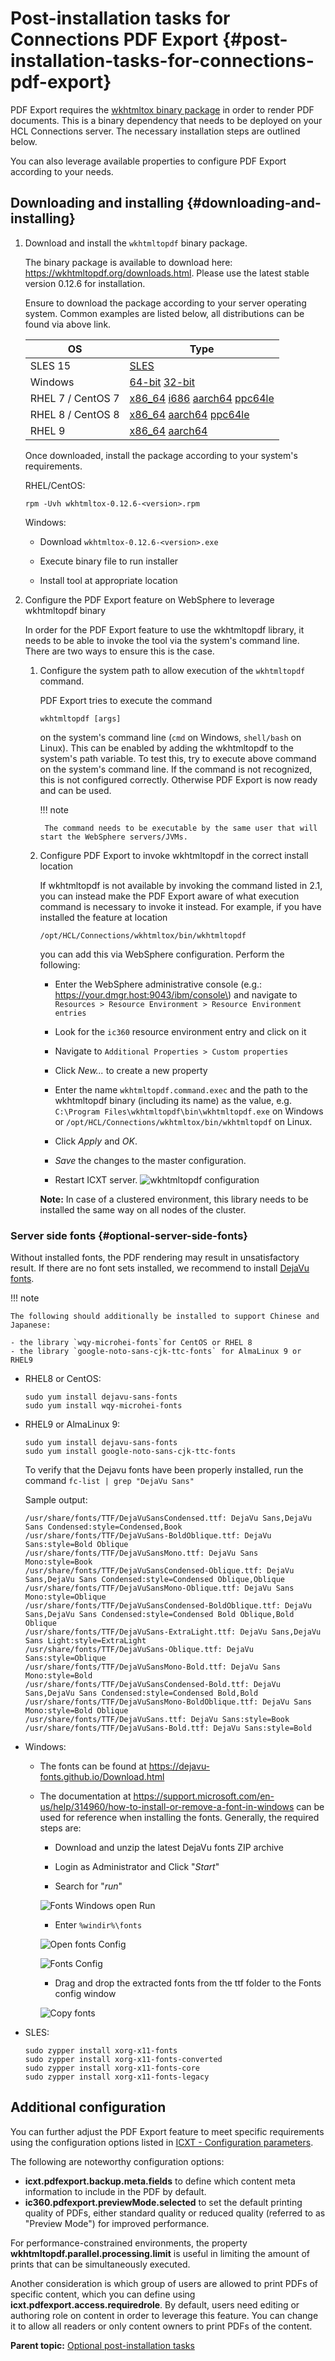# Post-installation tasks for Connections PDF Export {#post-installation-tasks-for-connections-pdf-export}

PDF Export requires the [wkhtmltox binary package](http://wkhtmltopdf.org/downloads.html) in order to render PDF documents. This is a binary dependency that needs to be deployed on your HCL Connections server. The necessary installation steps are outlined below.

You can also leverage available properties to configure PDF Export according to your needs.

## Downloading and installing {#downloading-and-installing}

1. Download and install the `wkhtmltopdf` binary package.

    The binary package is available to download here: https://wkhtmltopdf.org/downloads.html. Please use the latest stable version 0.12.6 for installation.

    Ensure to download the package according to your server operating system. Common examples are listed below, all distributions can be found via above link.

    |OS|Type|
    |--|----|
    |SLES 15|[SLES](https://github.com/wkhtmltopdf/packaging/releases/download/0.12.6-1/wkhtmltox-0.12.6-1.opensuse.leap15.x86_64.rpm)|
    |Windows|[64-bit](https://github.com/wkhtmltopdf/packaging/releases/download/0.12.6-1/wkhtmltox-0.12.6-1.msvc2015-win64.exe) [32-bit](https://github.com/wkhtmltopdf/packaging/releases/download/0.12.6-1/wkhtmltox-0.12.6-1.msvc2015-win32.exe)|
    |RHEL 7 / CentOS 7|[x86\_64](https://github.com/wkhtmltopdf/packaging/releases/download/0.12.6-1/wkhtmltox-0.12.6-1.centos7.x86_64.rpm) [i686](https://github.com/wkhtmltopdf/packaging/releases/download/0.12.6-1/wkhtmltox-0.12.6-1.centos7.i686.rpm) [aarch64](https://github.com/wkhtmltopdf/packaging/releases/download/0.12.6-1/wkhtmltox-0.12.6-1.centos7.aarch64.rpm) [ppc64le](https://github.com/wkhtmltopdf/packaging/releases/download/0.12.6-1/wkhtmltox-0.12.6-1.centos7.ppc64le.rpm)|
    |RHEL 8 / CentOS 8|[x86\_64](https://github.com/wkhtmltopdf/packaging/releases/download/0.12.6-1/wkhtmltox-0.12.6-1.centos8.x86_64.rpm) [aarch64](https://github.com/wkhtmltopdf/packaging/releases/download/0.12.6-1/wkhtmltox-0.12.6-1.centos8.aarch64.rpm) [ppc64le](https://github.com/wkhtmltopdf/packaging/releases/download/0.12.6-1/wkhtmltox-0.12.6-1.centos8.ppc64le.rpm)|
    |RHEL 9|[x86\_64](https://github.com/wkhtmltopdf/packaging/releases/download/0.12.6.1-2/wkhtmltox-0.12.6.1-2.almalinux9.x86_64.rpm) [aarch64](https://github.com/wkhtmltopdf/packaging/releases/download/0.12.6.1-2/wkhtmltox-0.12.6.1-2.almalinux9.aarch64.rpm)|
    
    Once downloaded, install the package according to your system's requirements.
    
    RHEL/CentOS:
    
    ```
    rpm -Uvh wkhtmltox-0.12.6-<version>.rpm
    ```
    
    Windows:
    
    -   Download `wkhtmltox-0.12.6-<version>.exe`
    
    -   Execute binary file to run installer
    
    -   Install tool at appropriate location

2. Configure the PDF Export feature on WebSphere to leverage wkhtmltopdf binary

    In order for the PDF Export feature to use the wkhtmltopdf library, it needs to be able to invoke the tool via the system's command line. There are two ways to ensure this is the case.

    1. Configure the system path to allow execution of the `wkhtmltopdf` command.
    
        PDF Export tries to execute the command
          
        ```
        wkhtmltopdf [args]
        ```
          
        on the system's command line \(`cmd` on Windows, `shell/bash` on Linux\). This can be enabled by adding the wkhtmltopdf to the system's path variable. To test this, try to execute above command on the system's command line. If the command is not recognized, this is not configured correctly. Otherwise PDF Export is now ready and can be used.
          
        !!! note
            
            The command needs to be executable by the same user that will start the WebSphere servers/JVMs.

    2. Configure PDF Export to invoke wkhtmltopdf in the correct install location
    
        If wkhtmltopdf is not available by invoking the command listed in 2.1, you can instead make the PDF Export aware of what execution command is necessary to invoke it instead. For example, if you have installed the feature at location
     
        ```
        /opt/HCL/Connections/wkhtmltox/bin/wkhtmltopdf
        ```
         
        you can add this via WebSphere configuration. Perform the following:
         
        -   Enter the WebSphere administrative console \(e.g.: https://your.dmgr.host:9043/ibm/console\) and navigate to `Resources > Resource Environment > Resource Environment entries`
         
        -   Look for the `ic360` resource environment entry and click on it
         
        -   Navigate to `Additional Properties > Custom properties`
         
        -   Click *New...* to create a new property
         
        -   Enter the name `wkhtmltopdf.command.exec` and the path to the wkhtmltopdf binary \(including its name\) as the value, e.g. `C:\Program Files\wkhtmltopdf\bin\wkhtmltopdf.exe` on Windows or `/opt/HCL/Connections/wkhtmltox/bin/wkhtmltopdf` on Linux.
         
        -   Click *Apply* and *OK*.
         
        -   *Save* the changes to the master configuration.
         
        -   Restart ICXT server. ![wkhtmltopdf configuration](images/wkhtmltopdf_config.png)
         
         
        **Note:** In case of a clustered environment, this library needs to be installed the same way on all nodes of the cluster.

###  Server side fonts {#optional-server-side-fonts}

Without installed fonts, the PDF rendering may result in unsatisfactory result. If there are no font sets installed, we recommend to install [DejaVu fonts](https://dejavu-fonts.github.io/).

!!! note
    
    The following should additionally be installed to support Chinese and Japanese:

    - the library `wqy-microhei-fonts`for CentOS or RHEL 8
    - the library `google-noto-sans-cjk-ttc-fonts` for AlmaLinux 9 or RHEL9

-   RHEL8 or CentOS:

    ```
    sudo yum install dejavu-sans-fonts
    sudo yum install wqy-microhei-fonts
    ```
    
-   RHEL9 or AlmaLinux 9:

    ```
    sudo yum install dejavu-sans-fonts
    sudo yum install google-noto-sans-cjk-ttc-fonts
    ```
    
    To verify that the Dejavu fonts have been properly installed, run the command `fc-list | grep "DejaVu Sans"`
    
    Sample output:
    
    ```
    /usr/share/fonts/TTF/DejaVuSansCondensed.ttf: DejaVu Sans,DejaVu Sans Condensed:style=Condensed,Book
    /usr/share/fonts/TTF/DejaVuSans-BoldOblique.ttf: DejaVu Sans:style=Bold Oblique
    /usr/share/fonts/TTF/DejaVuSansMono.ttf: DejaVu Sans Mono:style=Book
    /usr/share/fonts/TTF/DejaVuSansCondensed-Oblique.ttf: DejaVu Sans,DejaVu Sans Condensed:style=Condensed Oblique,Oblique
    /usr/share/fonts/TTF/DejaVuSansMono-Oblique.ttf: DejaVu Sans Mono:style=Oblique
    /usr/share/fonts/TTF/DejaVuSansCondensed-BoldOblique.ttf: DejaVu Sans,DejaVu Sans Condensed:style=Condensed Bold Oblique,Bold Oblique
    /usr/share/fonts/TTF/DejaVuSans-ExtraLight.ttf: DejaVu Sans,DejaVu Sans Light:style=ExtraLight
    /usr/share/fonts/TTF/DejaVuSans-Oblique.ttf: DejaVu Sans:style=Oblique
    /usr/share/fonts/TTF/DejaVuSansMono-Bold.ttf: DejaVu Sans Mono:style=Bold
    /usr/share/fonts/TTF/DejaVuSansCondensed-Bold.ttf: DejaVu Sans,DejaVu Sans Condensed:style=Condensed Bold,Bold
    /usr/share/fonts/TTF/DejaVuSansMono-BoldOblique.ttf: DejaVu Sans Mono:style=Bold Oblique
    /usr/share/fonts/TTF/DejaVuSans.ttf: DejaVu Sans:style=Book
    /usr/share/fonts/TTF/DejaVuSans-Bold.ttf: DejaVu Sans:style=Bold
    ```

-   Windows:

    -   The fonts can be found at https://dejavu-fonts.github.io/Download.html

    -   The documentation at https://support.microsoft.com/en-us/help/314960/how-to-install-or-remove-a-font-in-windows can be used for reference when installing the fonts. Generally, the required steps are:

        -   Download and unzip the latest DejaVu fonts ZIP archive

        -   Login as Administrator and Click "*Start*"

        -   Search for "*run*"

        ![Fonts Windows open Run](images/fonts-win_01.png)

        -   Enter `%windir%\fonts`

        ![Open fonts Config](images/fonts-win_02.png)

        ![Fonts Config](images/fonts-win_03.png)

        -   Drag and drop the extracted fonts from the ttf folder to the Fonts config window

        ![Copy fonts](images/fonts-win_04.png)

-   SLES:

    ```
    sudo zypper install xorg-x11-fonts
    sudo zypper install xorg-x11-fonts-converted
    sudo zypper install xorg-x11-fonts-core
    sudo zypper install xorg-x11-fonts-legacy
    ```

## Additional configuration

You can further adjust the PDF Export feature to meet specific requirements using the configuration options listed in [ICXT - Configuration parameters](https://help.hcltechsw.com/connections/api/icxt/configuration.html#Module_PDFExport).

The following are noteworthy configuration options:

- **icxt.pdfexport.backup.meta.fields** to define which content meta information to include in the PDF by default.
- **ic360.pdfexport.previewMode.selected** to set the default printing quality of PDFs, either standard quality or reduced quality (referred to as "Preview Mode") for improved performance.

For performance-constrained environments, the property **wkhtmltopdf.parallel.processing.limit** is useful in limiting the amount of prints that can be simultaneously executed. 

Another consideration is which group of users are allowed to print PDFs of specific content, which you can define using **icxt.pdfexport.access.requiredrole**. By default, users need editing or authoring role on content in order to leverage this feature. You can change it to allow all readers or only content owners to print PDFs of the content.

**Parent topic:** [Optional post-installation tasks](../install/c_optional_post-install_tasks.md)
